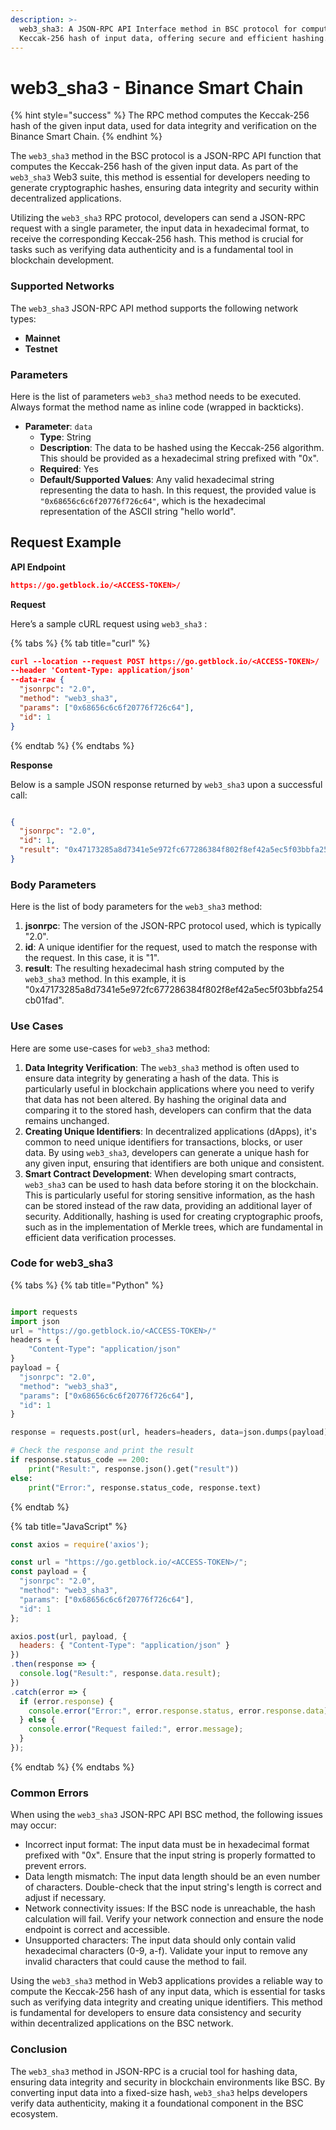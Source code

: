 ```yaml
---
description: >-
  web3_sha3: A JSON-RPC API Interface method in BSC protocol for computing
  Keccak-256 hash of input data, offering secure and efficient hashing.
---
```


# web3\_sha3 - Binance Smart Chain

{% hint style="success" %}
The RPC method computes the Keccak-256 hash of the given input data, used for data integrity and verification on the Binance Smart Chain.
{% endhint %}

The `web3_sha3` method in the BSC protocol is a JSON-RPC API function that computes the Keccak-256 hash of the given input data. As part of the `web3_sha3` Web3 suite, this method is essential for developers needing to generate cryptographic hashes, ensuring data integrity and security within decentralized applications.

Utilizing the `web3_sha3` RPC protocol, developers can send a JSON-RPC request with a single parameter, the input data in hexadecimal format, to receive the corresponding Keccak-256 hash. This method is crucial for tasks such as verifying data authenticity and is a fundamental tool in blockchain development.

### Supported Networks

The `web3_sha3` JSON-RPC API method supports the following network types:

* **Mainnet**
* **Testnet**

### Parameters

Here is the list of parameters `web3_sha3` method needs to be executed. Always format the method name as inline code (wrapped in backticks).

* **Parameter**: `data`
  * **Type**: String
  * **Description**: The data to be hashed using the Keccak-256 algorithm. This should be provided as a hexadecimal string prefixed with "0x".
  * **Required**: Yes
  * **Default/Supported Values**: Any valid hexadecimal string representing the data to hash. In this request, the provided value is `"0x68656c6c6f20776f726c64"`, which is the hexadecimal representation of the ASCII string "hello world".

## Request Example

**API Endpoint**

```json
https://go.getblock.io/<ACCESS-TOKEN>/
```

**Request**

Here’s a sample cURL request using `web3_sha3` :

{% tabs %}
{% tab title="curl" %}
```json
curl --location --request POST https://go.getblock.io/<ACCESS-TOKEN>/
--header 'Content-Type: application/json' 
--data-raw {
  "jsonrpc": "2.0",
  "method": "web3_sha3",
  "params": ["0x68656c6c6f20776f726c64"],
  "id": 1
}
```
{% endtab %}
{% endtabs %}

**Response**

Below is a sample JSON response returned by `web3_sha3` upon a successful call:

```json

{
  "jsonrpc": "2.0",
  "id": 1,
  "result": "0x47173285a8d7341e5e972fc677286384f802f8ef42a5ec5f03bbfa254cb01fad"
}

```

### Body Parameters

Here is the list of body parameters for the `web3_sha3` method:

1. **jsonrpc**: The version of the JSON-RPC protocol used, which is typically "2.0".
2. **id**: A unique identifier for the request, used to match the response with the request. In this case, it is "1".
3. **result**: The resulting hexadecimal hash string computed by the `web3_sha3` method. In this example, it is "0x47173285a8d7341e5e972fc677286384f802f8ef42a5ec5f03bbfa254cb01fad".

### Use Cases

Here are some use-cases for `web3_sha3` method:

1. **Data Integrity Verification**: The `web3_sha3` method is often used to ensure data integrity by generating a hash of the data. This is particularly useful in blockchain applications where you need to verify that data has not been altered. By hashing the original data and comparing it to the stored hash, developers can confirm that the data remains unchanged.
2. **Creating Unique Identifiers**: In decentralized applications (dApps), it's common to need unique identifiers for transactions, blocks, or user data. By using `web3_sha3`, developers can generate a unique hash for any given input, ensuring that identifiers are both unique and consistent.
3. **Smart Contract Development**: When developing smart contracts, `web3_sha3` can be used to hash data before storing it on the blockchain. This is particularly useful for storing sensitive information, as the hash can be stored instead of the raw data, providing an additional layer of security. Additionally, hashing is used for creating cryptographic proofs, such as in the implementation of Merkle trees, which are fundamental in efficient data verification processes.

### Code for web3\_sha3

{% tabs %}
{% tab title="Python" %}
```python

import requests
import json
url = "https://go.getblock.io/<ACCESS-TOKEN>/"
headers = {
    "Content-Type": "application/json"
}
payload = {
  "jsonrpc": "2.0",
  "method": "web3_sha3",
  "params": ["0x68656c6c6f20776f726c64"],
  "id": 1
}

response = requests.post(url, headers=headers, data=json.dumps(payload))

# Check the response and print the result
if response.status_code == 200:
    print("Result:", response.json().get("result"))
else:
    print("Error:", response.status_code, response.text)

```
{% endtab %}

{% tab title="JavaScript" %}
```javascript
const axios = require('axios');

const url = "https://go.getblock.io/<ACCESS-TOKEN>/";
const payload = {
  "jsonrpc": "2.0",
  "method": "web3_sha3",
  "params": ["0x68656c6c6f20776f726c64"],
  "id": 1
};

axios.post(url, payload, {
  headers: { "Content-Type": "application/json" }
})
.then(response => {
  console.log("Result:", response.data.result);
})
.catch(error => {
  if (error.response) {
    console.error("Error:", error.response.status, error.response.data);
  } else {
    console.error("Request failed:", error.message);
  }
});
```
{% endtab %}
{% endtabs %}

### Common Errors

When using the `web3_sha3` JSON-RPC API BSC method, the following issues may occur:

* Incorrect input format: The input data must be in hexadecimal format prefixed with "0x". Ensure that the input string is properly formatted to prevent errors.
* Data length mismatch: The input data length should be an even number of characters. Double-check that the input string's length is correct and adjust if necessary.
* Network connectivity issues: If the BSC node is unreachable, the hash calculation will fail. Verify your network connection and ensure the node endpoint is correct and accessible.
* Unsupported characters: The input data should only contain valid hexadecimal characters (0-9, a-f). Validate your input to remove any invalid characters that could cause the method to fail.

Using the `web3_sha3` method in Web3 applications provides a reliable way to compute the Keccak-256 hash of any input data, which is essential for tasks such as verifying data integrity and creating unique identifiers. This method is fundamental for developers to ensure data consistency and security within decentralized applications on the BSC network.

### Conclusion

The `web3_sha3` method in JSON-RPC is a crucial tool for hashing data, ensuring data integrity and security in blockchain environments like BSC. By converting input data into a fixed-size hash, `web3_sha3` helps developers verify data authenticity, making it a foundational component in the BSC ecosystem.
